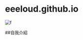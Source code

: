 # eeeloud.github.io

![f](https://github.com/user-attachments/assets/5ae5f448-91ad-4413-b22b-df33e63e13cd)

##自我介紹
